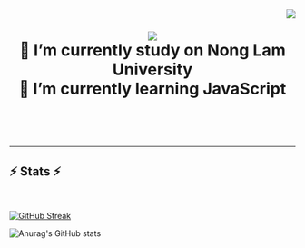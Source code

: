 <!-- # 👋 Hi there!!  ✨ Im Oleny Developer ✨

## 🔭 I’m currently study on Nong Lam University
## 🌱 I’m currently learning JavaScript -->

<!--

**kleitusOleny/kleitusOleny** is a ✨ _special_ ✨ repository because its `README.md` (this file) appears on your GitHub profile.

Here are some ideas to get you started:

- 🔭 I’m currently working on ...
- 🌱 I’m currently learning ...
- 👯 I’m looking to collaborate on ...
- 🤔 I’m looking for help with ...
- 💬 Ask me about ...
- 📫 How to reach me: ...
- 😄 Pronouns: ...
- ⚡ Fun fact: ...
-->
<img align="right" src="https://visitor-badge.laobi.icu/badge?page_id=salesp07.salesp07" />

<h1 align="center">
    <img src="https://readme-typing-svg.herokuapp.com/?font=Righteous&size=35&center=true&vCenter=true&width=500&height=70&duration=4000&lines=Hi+There!+👋;+✨+Im+Oleny+Developer+✨;" />
    <br/>
🔭 I’m currently study on Nong Lam University
    <br/>
🌱 I’m currently learning JavaScript
</h1>

 <br/><br/><br/>
</div>
<hr/>

<h2 align="auto">⚡ Stats ⚡</h2>
<br>

[![GitHub Streak](https://streak-stats.demolab.com/?user=kleitusOleny&theme=dark)](https://git.io/streak-stats)

![Anurag's GitHub stats](https://github-readme-stats.vercel.app/api?username=kleitusOleny&show_icons=true&theme=radical)
